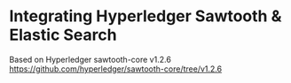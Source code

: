 # Integrating Hyperledger Sawtooth & Elastic Search

Based on Hyperledger sawtooth-core v1.2.6
https://github.com/hyperledger/sawtooth-core/tree/v1.2.6
